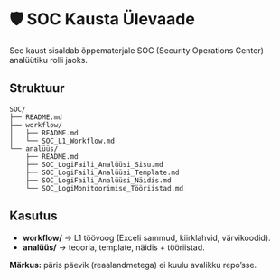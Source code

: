 # 🛡️ SOC Kausta Ülevaade

See kaust sisaldab õppematerjale SOC (Security Operations Center) analüütiku rolli jaoks.

## Struktuur
```
SOC/
├── README.md
├── workflow/
│   ├── README.md
│   └── SOC_L1_Workflow.md
└── analüüs/
    ├── README.md
    ├── SOC_LogiFaili_Analüüsi_Sisu.md
    ├── SOC_LogiFaili_Analüüsi_Template.md
    ├── SOC_LogiFaili_Analüüsi_Näidis.md
    └── SOC_LogiMonitoorimise_Tööriistad.md
```
## Kasutus
- **workflow/** → L1 töövoog (Exceli sammud, kiirklahvid, värvikoodid).  
- **analüüs/** → teooria, template, näidis + tööriistad.

**Märkus:** päris päevik (reaalandmetega) ei kuulu avalikku repo’sse.
